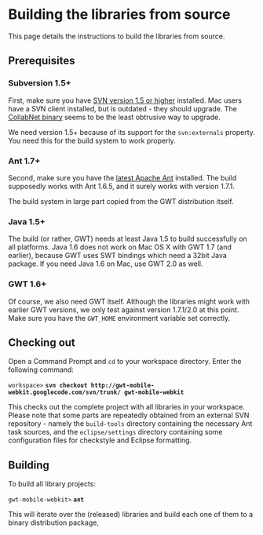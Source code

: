 # Building the libraries from source #

This page details the instructions to build the libraries from source.

## Prerequisites ##
### Subversion 1.5+ ###
First, make sure you have [SVN version 1.5 or higher](http://subversion.tigris.org/getting.html) installed. Mac users have a SVN client installed, but is outdated - they should upgrade. The [CollabNet binary](http://www.open.collab.net/downloads/community/) seems to be the least obtrusive way to upgrade.

We need version 1.5+ because of its support for the `svn:externals` property. You need this for the build system to work properly.

### Ant 1.7+ ###
Second, make sure you have the [latest Apache Ant](http://ant.apache.org/bindownload.cgi) installed. The build supposedly works with Ant 1.6.5, and it surely works with version 1.7.1.

The build system in large part copied from the GWT distribution itself.

### Java 1.5+ ###
The build (or rather, GWT) needs at least Java 1.5 to build successfully on all platforms. Java 1.6 does not work on Mac OS X with GWT 1.7 (and earlier), because GWT uses SWT bindings which need a 32bit Java package. If you need Java 1.6 on Mac, use GWT 2.0 as well.

### GWT 1.6+ ###
Of course, we also need GWT itself. Although the libraries might work with earlier GWT versions, we only test against version 1.7.1/2.0 at this point.
Make sure you have the `GWT_HOME` environment variable set correctly.

## Checking out ##
Open a Command Prompt and `cd` to your workspace directory. Enter the following command:

`workspace>` **`svn checkout http://gwt-mobile-webkit.googlecode.com/svn/trunk/ gwt-mobile-webkit`**

This checks out the complete project with all libraries in your workspace.
Please note that some parts are repeatedly obtained from an external SVN repository - namely the `build-tools` directory containing the necessary Ant task sources, and the `eclipse/settings` directory containing some configuration files for checkstyle and Eclipse formatting.

## Building ##
To build all library projects:

`gwt-mobile-webkit>` **`ant`**

This will iterate over the (released) libraries and build each one of them to a binary distribution package,